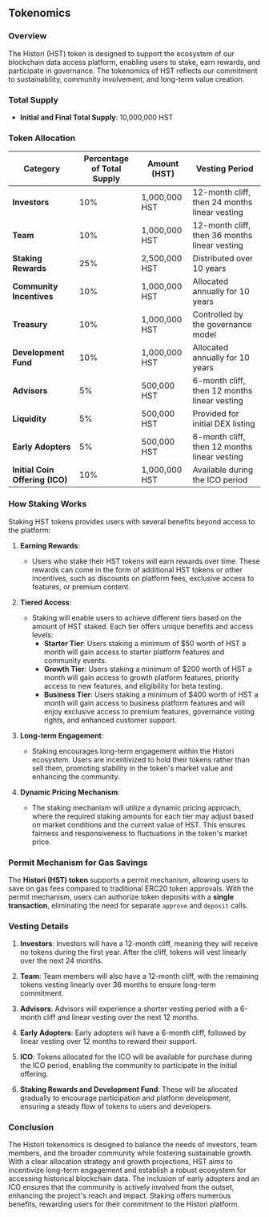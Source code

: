 ## Tokenomics

### Overview

The Histori (HST) token is designed to support the ecosystem of our blockchain data access platform, enabling users to stake, earn rewards, and participate in governance. The tokenomics of HST reflects our commitment to sustainability, community involvement, and long-term value creation.

### Total Supply

- **Initial and Final Total Supply**: 10,000,000 HST

### Token Allocation

| Category                | Percentage of Total Supply | Amount (HST)      | Vesting Period                      |
|-------------------------|---------------------------|--------------------|-------------------------------------|
| **Investors**           | 10%                       | 1,000,000 HST      | 12-month cliff, then 24 months linear vesting |
| **Team**                | 10%                       | 1,000,000 HST      | 12-month cliff, then 36 months linear vesting |
| **Staking Rewards**     | 25%                       | 2,500,000 HST      | Distributed over 10 years          |
| **Community Incentives** | 10%                       | 1,000,000 HST      | Allocated annually for 10 years    |
| **Treasury**            | 10%                       | 1,000,000 HST      | Controlled by the governance model  |
| **Development Fund**    | 10%                       | 1,000,000 HST      | Allocated annually for 10 years     |
| **Advisors**            | 5%                        | 500,000 HST        | 6-month cliff, then 12 months linear vesting |
| **Liquidity**           | 5%                        | 500,000 HST        | Provided for initial DEX listing    |
| **Early Adopters**      | 5%                        | 500,000 HST        | 6-month cliff, then 12 months linear vesting |
| **Initial Coin Offering (ICO)** | 10%            | 1,000,000 HST        | Available during the ICO period     |

### How Staking Works

Staking HST tokens provides users with several benefits beyond access to the platform:

1. **Earning Rewards**:
   - Users who stake their HST tokens will earn rewards over time. These rewards can come in the form of additional HST tokens or other incentives, such as discounts on platform fees, exclusive access to features, or premium content.

2. **Tiered Access**:
   - Staking will enable users to achieve different tiers based on the amount of HST staked. Each tier offers unique benefits and access levels:
     - **Starter Tier**: Users staking a minimum of $50 worth of HST a month will gain access to starter platform features and community events.
     - **Growth Tier**: Users staking a minimum of $200 worth of HST a month will gain access to growth platform features, priority access to new features, and eligibility for beta testing.
     - **Business Tier**: Users staking a minimum of $400 worth of HST a month will gain access to business platform features and will enjoy exclusive access to premium features, governance voting rights, and enhanced customer support.

3. **Long-term Engagement**:
   - Staking encourages long-term engagement within the Histori ecosystem. Users are incentivized to hold their tokens rather than sell them, promoting stability in the token's market value and enhancing the community.

4. **Dynamic Pricing Mechanism**:
   - The staking mechanism will utilize a dynamic pricing approach, where the required staking amounts for each tier may adjust based on market conditions and the current value of HST. This ensures fairness and responsiveness to fluctuations in the token's market price.

### Permit Mechanism for Gas Savings

The **Histori (HST) token** supports a permit mechanism, allowing users to save on gas fees compared to traditional ERC20 token approvals. With the permit mechanism, users can authorize token deposits with a **single transaction**, eliminating the need for separate `approve` and `deposit` calls.

### Vesting Details

1. **Investors**: Investors will have a 12-month cliff, meaning they will receive no tokens during the first year. After the cliff, tokens will vest linearly over the next 24 months.
   
2. **Team**: Team members will also have a 12-month cliff, with the remaining tokens vesting linearly over 36 months to ensure long-term commitment.

3. **Advisors**: Advisors will experience a shorter vesting period with a 6-month cliff and linear vesting over the next 12 months.

4. **Early Adopters**: Early adopters will have a 6-month cliff, followed by linear vesting over 12 months to reward their support.

5. **ICO**: Tokens allocated for the ICO will be available for purchase during the ICO period, enabling the community to participate in the initial offering.

6. **Staking Rewards and Development Fund**: These will be allocated gradually to encourage participation and platform development, ensuring a steady flow of tokens to users and developers.

### Conclusion

The Histori tokenomics is designed to balance the needs of investors, team members, and the broader community while fostering sustainable growth. With a clear allocation strategy and growth projections, HST aims to incentivize long-term engagement and establish a robust ecosystem for accessing historical blockchain data. The inclusion of early adopters and an ICO ensures that the community is actively involved from the outset, enhancing the project's reach and impact. Staking offers numerous benefits, rewarding users for their commitment to the Histori platform.
